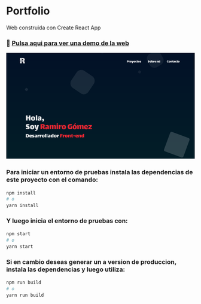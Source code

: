 # Portfolio
Web construida con Create React App

### 🚀 [Pulsa aqui para ver una demo de la web](https://ramiro-gomez.netlify.app)
![](./docs/portfolio-preview.png)

### Para iniciar un entorno de pruebas instala las dependencias de este proyecto con el comando:
```bash
npm install
# o
yarn install
```

### Y luego inicia el entorno de pruebas con:
```bash
npm start
# o
yarn start
```

### Si en cambio deseas generar un a version de produccion, instala las dependencias y luego utiliza:
```bash
npm run build
# o
yarn run build
```